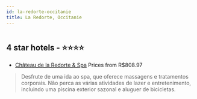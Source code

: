 ```yaml
---
id: la-redorte-occitanie
title: La Redorte, Occitanie
---
```


<center><img src="https://i.travelapi.com/hotels/7000000/6890000/6881900/6881885/7c56d1b3_z.jpg" alt="" /></center>


##  4 star hotels - ⭐️⭐️⭐️⭐️

-    [Château de la Redorte & Spa](https://www.hurb.com/br/aud/https://www.hurb.com/br/hotels/la-redorte/chateau-de-la-redorte-spa-HT-PKCJ?cmp=18055) Prices from R$808.97
   > Desfrute de uma ida ao spa, que oferece massagens e tratamentos corporais. Não perca as várias atividades de lazer e entretenimento, incluindo uma piscina exterior sazonal e aluguer de bicicletas.
